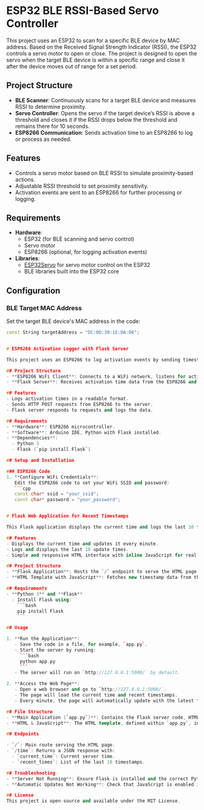 # ESP32 BLE RSSI-Based Servo Controller

This project uses an ESP32 to scan for a specific BLE device by MAC address. Based on the Received Signal Strength Indicator (RSSI), the ESP32 controls a servo motor to open or close. The project is designed to open the servo when the target BLE device is within a specific range and close it after the device moves out of range for a set period.

## Project Structure
- **BLE Scanner**: Continuously scans for a target BLE device and measures RSSI to determine proximity.
- **Servo Controller**: Opens the servo if the target device’s RSSI is above a threshold and closes it if the RSSI drops below the threshold and remains there for 10 seconds.
- **ESP8266 Communication**: Sends activation time to an ESP8266 to log or process as needed.

## Features
- Controls a servo motor based on BLE RSSI to simulate proximity-based actions.
- Adjustable RSSI threshold to set proximity sensitivity.
- Activation events are sent to an ESP8266 for further processing or logging.

## Requirements
- **Hardware**:
  - ESP32 (for BLE scanning and servo control)
  - Servo motor
  - ESP8266 (optional, for logging activation events)
- **Libraries**:
  - [ESP32Servo](https://github.com/madhephaestus/ESP32Servo) for servo motor control on the ESP32
  - BLE libraries built into the ESP32 core

## Configuration

### BLE Target MAC Address
Set the target BLE device's MAC address in the code:
```cpp
const String targetAddress = "DC:0D:30:1E:DA:D6";


# ESP8266 Activation Logger with Flask Server

This project uses an ESP8266 to log activation events by sending timestamps to a Flask server. The Flask server records the activation events and logs them in a file on the local desktop. This setup is ideal for monitoring events remotely, such as the activation of a servo or other hardware components.

## Project Structure
- **ESP8266 WiFi Client**: Connects to a WiFi network, listens for activation signals, and sends the activation time to the server.
- **Flask Server**: Receives activation time data from the ESP8266 and logs it to a local `data.txt` file on the desktop.

## Features
- Logs activation times in a readable format.
- Sends HTTP POST requests from ESP8266 to the server.
- Flask server responds to requests and logs the data.

## Requirements
- **Hardware**: ESP8266 microcontroller.
- **Software**: Arduino IDE, Python with Flask installed.
- **Dependencies**:
  - Python 3
  - Flask (`pip install Flask`)

## Setup and Installation

### ESP8266 Code
1. **Configure WiFi Credentials**:
   Edit the ESP8266 code to set your WiFi SSID and password:
   ```cpp
   const char* ssid = "your_ssid";
   const char* password = "your_password";


# Flask Web Application for Recent Timestamps

This Flask application displays the current time and logs the last 10 timestamps when updates are made at one-minute intervals. It uses an HTML template with inline JavaScript to dynamically fetch and update the display on the web page.

## Features
- Displays the current time and updates it every minute.
- Logs and displays the last 10 update times.
- Simple and responsive HTML interface with inline JavaScript for real-time updates.

## Project Structure
- **Flask Application**: Hosts the `/` endpoint to serve the HTML page and the `/time` endpoint for returning JSON data of the current time and recent timestamps.
- **HTML Template with JavaScript**: Fetches new timestamp data from the server every minute, updating the display without requiring a page reload.

## Requirements
- **Python 3** and **Flask**
  - Install Flask using:
    ```bash
    pip install Flask
    ```

## Usage

1. **Run the Application**:
   - Save the code in a file, for example, `app.py`.
   - Start the server by running:
     ```bash
     python app.py
     ```
   - The server will run on `http://127.0.0.1:5000/` by default.

2. **Access the Web Page**:
   - Open a web browser and go to `http://127.0.0.1:5000/`.
   - The page will load the current time and recent timestamps.
   - Every minute, the page will automatically update with the latest time and log it if one minute has passed since the last update.

## File Structure
- **Main Application (`app.py`)**: Contains the Flask server code, HTML template, and time logging logic.
- **HTML & JavaScript**: The HTML template, defined within `app.py`, includes JavaScript that fetches the latest timestamp data from the `/time` endpoint every minute.

## Endpoints

- `/`: Main route serving the HTML page.
- `/time`: Returns a JSON response with:
  - `current_time`: Current server time.
  - `recent_times`: List of the last 10 timestamps.

## Troubleshooting
- **Server Not Running**: Ensure Flask is installed and the correct Python environment is activated.
- **Automatic Updates Not Working**: Check that JavaScript is enabled in your browser. Verify that the `/time` endpoint is accessible.

## License
This project is open-source and available under the MIT License.

